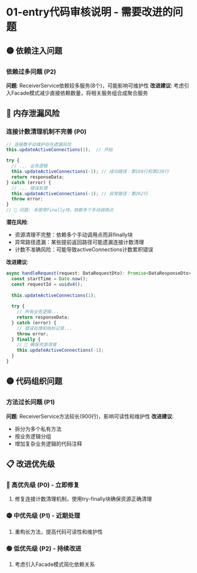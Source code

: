 # 01-entry代码审核说明 - 需要改进的问题

## 🟡 依赖注入问题

### 依赖过多问题 (P2)
**问题**: ReceiverService依赖较多服务(8个)，可能影响可维护性
**改进建议**: 考虑引入Facade模式减少直接依赖数量，将相关服务组合成聚合服务

## 🔴 内存泄漏风险

### 连接计数清理机制不完善 (P0)
```typescript
// 连接数手动维护存在遗漏风险
this.updateActiveConnections(1);  // 开始

try {
  // ... 业务逻辑
  this.updateActiveConnections(-1); // 成功路径：第160行和第228行
  return responseData;
} catch (error) {
  // ... 错误处理
  this.updateActiveConnections(-1); // 异常路径：第262行
  throw error;
}
// 🔴 问题: 未使用finally块，依赖多个手动调用点
```

**潜在风险**:
- 资源清理不完整：依赖多个手动调用点而非finally块
- 异常路径遗漏：某些提前返回路径可能遗漏连接计数清理
- 计数不准确风险：可能导致activeConnections计数累积错误

**改进建议**:
```typescript
async handleRequest(request: DataRequestDto): Promise<DataResponseDto> {
  const startTime = Date.now();
  const requestId = uuidv4();
  
  this.updateActiveConnections(1);
  
  try {
    // 所有业务逻辑...
    return responseData;
  } catch (error) {
    // 错误处理和指标记录...
    throw error;
  } finally {
    // 🔧 确保资源清理
    this.updateActiveConnections(-1);
  }
}
```

## 🟡 代码组织问题

### 方法过长问题 (P1)
**问题**: ReceiverService方法较长(900行)，影响可读性和维护性
**改进建议**: 
- 拆分为多个私有方法
- 按业务逻辑分组
- 增加复杂业务逻辑的代码注释

## 📋 改进优先级

### 🔴 高优先级 (P0) - 立即修复
1. 修复连接计数清理机制，使用try-finally块确保资源正确清理

### 🟡 中优先级 (P1) - 近期处理
1. 重构长方法，提高代码可读性和维护性

### 🟢 低优先级 (P2) - 持续改进
1. 考虑引入Facade模式简化依赖关系